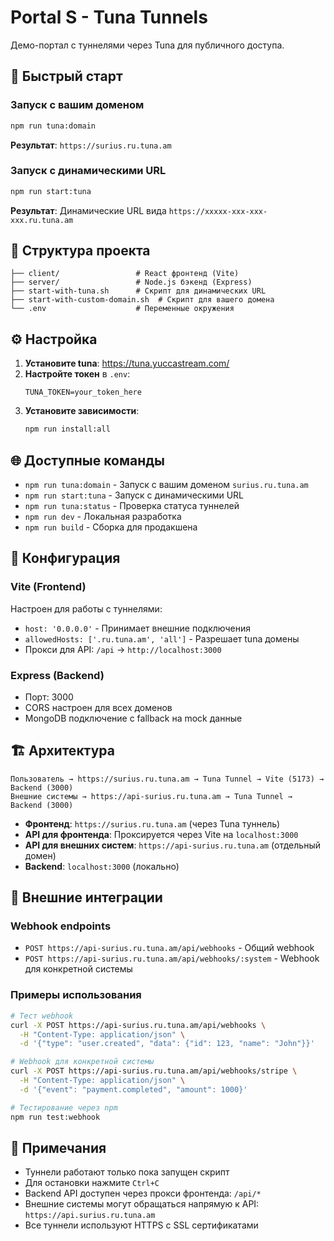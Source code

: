 # Portal S - Tuna Tunnels

Демо-портал с туннелями через Tuna для публичного доступа.

## 🚀 Быстрый старт

### Запуск с вашим доменом

```bash
npm run tuna:domain
```

**Результат**: `https://surius.ru.tuna.am`

### Запуск с динамическими URL

```bash
npm run start:tuna
```

**Результат**: Динамические URL вида `https://xxxxx-xxx-xxx-xxx.ru.tuna.am`

## 📁 Структура проекта

```
├── client/                 # React фронтенд (Vite)
├── server/                 # Node.js бэкенд (Express)
├── start-with-tuna.sh      # Скрипт для динамических URL
├── start-with-custom-domain.sh  # Скрипт для вашего домена
└── .env                    # Переменные окружения
```

## ⚙️ Настройка

1. **Установите tuna**: https://tuna.yuccastream.com/
2. **Настройте токен** в `.env`:
   ```
   TUNA_TOKEN=your_token_here
   ```
3. **Установите зависимости**:
   ```bash
   npm run install:all
   ```

## 🌐 Доступные команды

- `npm run tuna:domain` - Запуск с вашим доменом `surius.ru.tuna.am`
- `npm run start:tuna` - Запуск с динамическими URL
- `npm run tuna:status` - Проверка статуса туннелей
- `npm run dev` - Локальная разработка
- `npm run build` - Сборка для продакшена

## 🔧 Конфигурация

### Vite (Frontend)

Настроен для работы с туннелями:

- `host: '0.0.0.0'` - Принимает внешние подключения
- `allowedHosts: ['.ru.tuna.am', 'all']` - Разрешает tuna домены
- Прокси для API: `/api` → `http://localhost:3000`

### Express (Backend)

- Порт: 3000
- CORS настроен для всех доменов
- MongoDB подключение с fallback на mock данные

## 🏗️ Архитектура

```
Пользователь → https://surius.ru.tuna.am → Tuna Tunnel → Vite (5173) → Backend (3000)
Внешние системы → https://api-surius.ru.tuna.am → Tuna Tunnel → Backend (3000)
```

- **Фронтенд**: `https://surius.ru.tuna.am` (через Tuna туннель)
- **API для фронтенда**: Проксируется через Vite на `localhost:3000`
- **API для внешних систем**: `https://api-surius.ru.tuna.am` (отдельный домен)
- **Backend**: `localhost:3000` (локально)

## 🔌 Внешние интеграции

### Webhook endpoints

- `POST https://api-surius.ru.tuna.am/api/webhooks` - Общий webhook
- `POST https://api-surius.ru.tuna.am/api/webhooks/:system` - Webhook для конкретной системы

### Примеры использования

```bash
# Тест webhook
curl -X POST https://api-surius.ru.tuna.am/api/webhooks \
  -H "Content-Type: application/json" \
  -d '{"type": "user.created", "data": {"id": 123, "name": "John"}}'

# Webhook для конкретной системы
curl -X POST https://api-surius.ru.tuna.am/api/webhooks/stripe \
  -H "Content-Type: application/json" \
  -d '{"event": "payment.completed", "amount": 1000}'

# Тестирование через npm
npm run test:webhook
```

## 📝 Примечания

- Туннели работают только пока запущен скрипт
- Для остановки нажмите `Ctrl+C`
- Backend API доступен через прокси фронтенда: `/api/*`
- Внешние системы могут обращаться напрямую к API: `https://api.surius.ru.tuna.am`
- Все туннели используют HTTPS с SSL сертификатами
